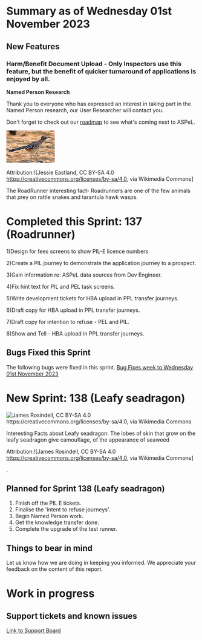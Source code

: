 # Summary as of Wednesday 01st November 2023

## New Features 
### **Harm/Benefit Document Upload**  - Only Inspectors use this feature, but the benefit of quicker turnaround of applications is enjoyed by all.

**Named Person Research**

Thank you to everyone who has expressed an interest in taking part in the Named Person research, our User Researcher will contact you. 

Don't forget to check out our [roadmap](https://roadmap.prodpad.com/937455be-8d08-11ed-aa53-2a7db0eb1d9c) to see what's coming next to ASPeL.





![Jessie Eastland, CC BY-SA 4.0 <https://creativecommons.org/licenses/by-sa/4.0>, via Wikimedia Commons](graphs/RoadRunner.jpg)










Attribution:![Jessie Eastland, CC BY-SA 4.0 <https://creativecommons.org/licenses/by-sa/4.0>, via Wikimedia Commons]

The RoadRunner interesting fact- Roadrunners are one of the few animals that prey on rattle snakes and tarantula hawk wasps. 





# Completed this Sprint: 137 (Roadrunner)

1)Design for fees screens to show PIL-E licence numbers

2)Create a PIL journey to demonstrate the application journey to a prospect.

3)Gain information re: ASPeL data sources from Dev Engineer.

4)Fix hint text for PIL and PEL task screens.

5)Write development tickets for HBA upload in PPL transfer journeys.

6)Draft copy for HBA upload in PPL transfer journeys.

7)Draft copy for intention to refuse - PEL and PIL.

8)Show and Tell - HBA upload in PPL transfer journeys.




## Bugs Fixed this Sprint
The following bugs were fixed in this sprint.
[Bug Fixes week to Wednesday 01st November 2023](graphs/Bugs041023.jpg)


 
# New Sprint: 138 (Leafy seadragon)


![James Rosindell, CC BY-SA 4.0 <https://creativecommons.org/licenses/by-sa/4.0>, via Wikimedia Commons](graphs/.jpg)



Interesting Facts about Leafy seadragon: The lobes of skin that grow on the leafy seadragon give camouflage, of the appearance of seaweed

Attribution:![James Rosindell, CC BY-SA 4.0 <https://creativecommons.org/licenses/by-sa/4.0>, via Wikimedia Commons]

.


## Planned for Sprint 138 (Leafy seadragon)
1) Finish off the PIL E tickets. 
2) Finalise the 'intent to refuse journeys'. 
3) Begin Named Person work. 
4) Get the knowledge transfer done. 
5) Complete the upgrade of the test runner.


## Things to bear in mind
Let us know how we are doing in keeping you informed. We appreciate your feedback on the content of this report.

# Work in progress

## Support tickets and known issues
[Link to Support Board](https://collaboration.homeoffice.gov.uk/jira/secure/RapidBoard.jspa?rapidView=1717)








